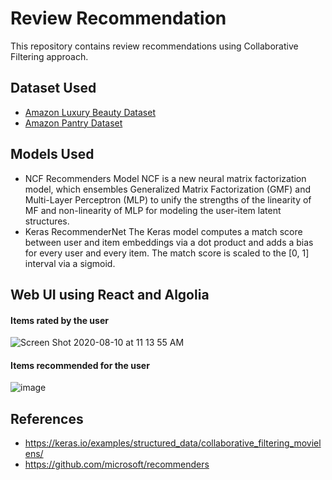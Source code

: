 # Review Recommendation
This repository contains review recommendations using Collaborative Filtering approach.
## Dataset Used
- [Amazon Luxury Beauty Dataset](http://deepyeti.ucsd.edu/jianmo/amazon/categoryFilesSmall/Luxury_Beauty_5.json.gz)
- [Amazon Pantry Dataset](http://deepyeti.ucsd.edu/jianmo/amazon/categoryFilesSmall/Prime_Pantry_5.json.gz)

## Models Used
- NCF Recommenders Model
  NCF is a new neural matrix factorization model, which ensembles Generalized Matrix Factorization (GMF) and Multi-Layer Perceptron (MLP) to unify the strengths of   the linearity of MF and non-linearity of MLP for modeling the user-item latent structures. 
- Keras RecommenderNet
  The Keras model computes a match score between user and item embeddings via a dot product and adds a bias for every user and every item. The match score is scaled   to the [0, 1] interval via a sigmoid.

## Web UI using React and Algolia
#### Items rated by the user
![Screen Shot 2020-08-10 at 11 13 55 AM](https://user-images.githubusercontent.com/55044852/89823592-9a1b7980-db06-11ea-9721-0bac08b723ac.png)
#### Items recommended for the user
![image](https://user-images.githubusercontent.com/55044852/89823819-fb434d00-db06-11ea-9e89-5baaa22af0a2.png)

## References
- https://keras.io/examples/structured_data/collaborative_filtering_movielens/
- https://github.com/microsoft/recommenders
